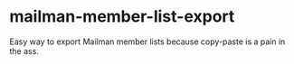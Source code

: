 mailman-member-list-export
==========================

Easy way to export Mailman member lists because copy-paste is a pain in the ass.
